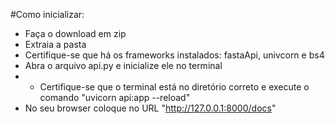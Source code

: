 #Como inicializar:
- Faça o download em zip
- Extraia a pasta
- Certifique-se que há os frameworks instalados: fastaApi, univcorn e bs4
- Abra o arquivo api.py e inicialize ele no terminal
- - Certifique-se que o terminal está no diretório correto e execute o comando "uvicorn api:app --reload"
- No seu browser coloque no URL "http://127.0.0.1:8000/docs"
